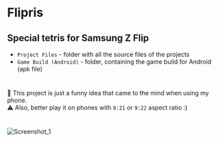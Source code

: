# Flipris
## Special tetris for Samsung Z Flip
* `Project Files` - folder with all the source files of the projects
* `Game Build (Android)` - folder, containing the game build for Android (apk file)
#
👾 This project is just a funny idea that came to the mind when using my phone.  
⚠️ Also, better play it on phones with `9:21` or `9:22` aspect ratio :)
#
![Screenshot_1](https://user-images.githubusercontent.com/58213582/194719353-a3b547e0-eb70-4bb5-837f-191936ffb95a.png)
